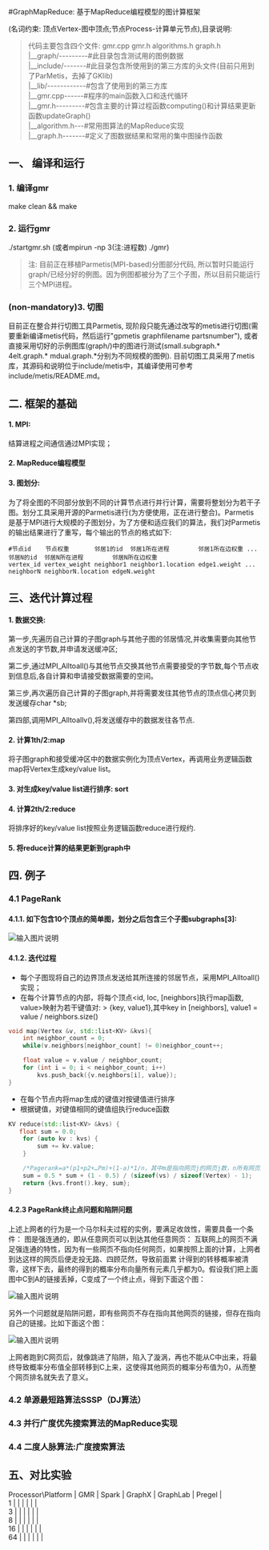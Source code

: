 #GraphMapReduce: 基于MapReduce编程模型的图计算框架

(名词约束: 顶点Vertex-图中顶点;节点Process-计算单元节点),目录说明:     


> 代码主要包含四个文件: gmr.cpp gmr.h algorithms.h graph.h     
> |__graph/---------#此目录包含测试用的图例数据     
> |__include/-------#此目录包含所使用到的第三方库的头文件(目前只用到了ParMetis，去掉了GKlib)     
> |__lib/------------#包含了使用到的第三方库     
> |__gmr.cpp------#程序的main函数入口和迭代循环     
> |__gmr.h---------#包含主要的计算过程函数computing()和计算结果更新函数updateGraph()     
> |__algorithm.h---#常用图算法的MapReduce实现     
> |__graph.h-------#定义了图数据结果和常用的集中图操作函数   
 

## 一、 编译和运行
### 1. 编译gmr
make clean && make    
### 2. 运行gmr
./startgmr.sh (或者mpirun -np 3(注:进程数) ./gmr)
> 注: 目前正在移植Parmetis(MPI-based)分图部分代码, 所以暂时只能运行graph/已经分好的例图。因为例图都被分为了三个子图，所以目前只能运行三个MPI进程。    
### (non-mandatory)3. 切图
目前正在整合并行切图工具Parmetis, 现阶段只能先通过改写的metis进行切图(需要重新编译metis代码，然后运行"gpmetis graphfilename partsnumber"), 或者直接采用切好的示例图库(graph/)中的图进行测试(small.subgraph.* 4elt.graph.* mdual.graph.*分别为不同规模的图例).
目前切图工具采用了metis库，其源码和说明位于include/metis中，其编译使用可参考include/metis/README.md。


## 二. 框架的基础
#### 1. MPI:
结算进程之间通信通过MPI实现；
#### 2. MapReduce编程模型
#### 3. 图划分:
为了将全图的不同部分放到不同的计算节点进行并行计算，需要将整划分为若干子图。划分工具采用开源的Parmetis进行(为方便使用，正在进行整合)。Parmetis是基于MPI进行大规模的子图划分，为了方便和适应我们的算法，我们对Parmetis的输出结果进行了重写，每个输出的节点的格式如下:
```
#节点id    节点权重       邻居1的id  邻居1所在进程        邻居1所在边权重 ...邻居N的id  邻居N所在进程        邻居N所在边权重
vertex_id vertex_weight neighbor1 neighbor1.location edge1.weight ... neighborN neighborN.location edgeN.weight
```

## 三、迭代计算过程
#### 1. 数据交换:
第一步,先遍历自己计算的子图graph与其他子图的邻居情况,并收集需要向其他节点发送的字节数,并申请发送缓冲区;

第二步,通过MPI_Alltoall()与其他节点交换其他节点需要接受的字节数,每个节点收到信息后,各自计算和申请接受数据需要的空间。

第三步,再次遍历自己计算的子图graph,并将需要发往其他节点的顶点信心拷贝到发送缓存char *sb;

第四部,调用MPI_Alltoallv(),将发送缓存中的数据发往各节点.
#### 2. 计算1th/2:map
将子图graph和接受缓冲区中的数据实例化为顶点Vertex，再调用业务逻辑函数map将Vertex生成key/value list。
#### 3. 对生成key/value list进行排序: sort
#### 4. 计算2th/2:reduce
将排序好的key/value list按照业务逻辑函数reduce进行规约.
#### 5. 将reduce计算的结果更新到graph中

## 四. 例子
### 4.1 PageRank
#### 4.1.1. 如下包含10个顶点的简单图，划分之后包含三个子图subgraphs[3]:
![输入图片说明](http://git.oschina.net/uploads/images/2016/0120/132332_24897e71_496314.png "在这里输入图片标题")

#### 4.1.2. 迭代过程

- 每个子图现将自己的边界顶点发送给其所连接的邻居节点，采用MPI_Alltoall()实现；
- 在每个计算节点的内部，将每个顶点<id, loc, [neighbors]执行map函数, value>映射为若干键值对:
          > {key, value1},其中key in [neighbors], value1 = value / neighbors.size()
```c++
void map(Vertex &v, std::list<KV> &kvs){
    int neighbor_count = 0;
    while(v.neighbors[neighbor_count] != 0)neighbor_count++;

    float value = v.value / neighbor_count;
    for (int i = 0; i < neighbor_count; i++)
        kvs.push_back({v.neighbors[i], value});
}
```
- 在每个节点内将map生成的键值对按键值进行排序
- 根据键值，对键值相同的键值组执行reduce函数
```c++
KV reduce(std::list<KV> &kvs) {
   float sum = 0.0;
    for (auto kv : kvs) {
        sum += kv.value;
    }

    /*Pagerank=a*(p1+p2+…Pm)+(1-a)*1/n，其中m是指向网页j的网页j数，n所有网页数*/
    sum = 0.5 * sum + (1 - 0.5) / (sizeof(vs) / sizeof(Vertex) - 1); 
    return {kvs.front().key, sum};
}
```

#### 4.2.3 PageRank终止点问题和陷阱问题
上述上网者的行为是一个马尔科夫过程的实例，要满足收敛性，需要具备一个条件：
图是强连通的，即从任意网页可以到达其他任意网页：
互联网上的网页不满足强连通的特性，因为有一些网页不指向任何网页，如果按照上面的计算，上网者到达这样的网页后便走投无路、四顾茫然，导致前面累 计得到的转移概率被清零，这样下去，最终的得到的概率分布向量所有元素几乎都为0。假设我们把上面图中C到A的链接丢掉，C变成了一个终止点，得到下面这个图：

![输入图片说明](http://git.oschina.net/uploads/images/2016/0111/214258_5e3a6ed7_496314.jpeg "在这里输入图片标题")

另外一个问题就是陷阱问题，即有些网页不存在指向其他网页的链接，但存在指向自己的链接。比如下面这个图：

![输入图片说明](http://git.oschina.net/uploads/images/2016/0111/214318_aadc9dd1_496314.jpeg "在这里输入图片标题")

上网者跑到C网页后，就像跳进了陷阱，陷入了漩涡，再也不能从C中出来，将最终导致概率分布值全部转移到C上来，这使得其他网页的概率分布值为0，从而整个网页排名就失去了意义。

### 4.2 单源最短路算法SSSP（DJ算法）

### 4.3 并行广度优先搜索算法的MapReduce实现

### 4.4 二度人脉算法:广度搜索算法

## 五、对比实验
Processor\Platform |   GMR      |    Spark      |   GraphX       |    GraphLab      |     Pregel  |   
      1            |            |               |                |                  |             |   
      3            |            |               |                |                  |             |   
      8            |            |               |                |                  |             |   
      16           |            |               |                |                  |             |   
      64           |            |               |                |                  |             |   